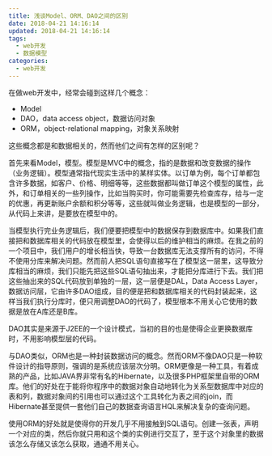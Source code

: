 ```yaml
---
title: 浅谈Model、ORM、DAO之间的区别
date: 2018-04-21 14:16:14
updated: 2018-04-21 14:16:14
tags:
  - web开发
  - 数据模型
categories: 
  - web开发
---
```


在做web开发中，经常会碰到这样几个概念：
- Model
- DAO，data access object，数据访问对象
- ORM，object-relational mapping，对象关系映射

这些概念都是和数据相关的，然而他们之间有怎样的区别呢？

<!-- more -->
首先来看Model，模型。模型是MVC中的概念，指的是数据和改变数据的操作（业务逻辑）。模型通常指代现实生活中的某样实体。以订单为例，每个订单都包含许多数据，如客户、价格、明细等等，这些数据都叫做订单这个模型的属性，此外，和订单相关的一些列操作，比如当购买时，你可能需要先检查库存，给与一定的优惠，再更新账户余额和积分等等，这些就叫做业务逻辑，也是模型的一部分，从代码上来讲，是要放在模型中的。

当模型执行完业务逻辑后，我们便要把模型中的数据保存到数据库中。如果我们直接把和数据库相关的代码放在模型里，会使得以后的维护相当的麻烦。在我之前的一个项目中，我们用户的增长相当快，导致一台数据库无法支撑所有的访问，不得不使用分库来解决问题。然而前人把SQL语句直接写在了模型这一层里，这导致分库相当的麻烦，我们只能先把这些SQL语句抽出来，才能把分库进行下去。我们把这些抽出来的SQL代码放到单独的一层，这一层便是DAL，Data Access Layer，数据访问层，它由许多DAO组成，目的便是把和数据库相关的代码封装起来，这样当我们执行分库时，便只用调整DAO的代码了，模型根本不用关心它使用的数据是放在A库还是B库。

DAO其实是来源于J2EE的一个设计模式，当初的目的也是使得企业更换数据库时，不用影响模型层的代码。

与DAO类似，ORM也是一种封装数据访问的概念。然而ORM不像DAO只是一种软件设计的指导原则，强调的是系统应该层次分明。ORM更像是一种工具，有着成熟的产品，比如JAVA界非常有名的Hibernate，以及很多PHP框架里自带的ORM库。他们的好处在于能将你程序中的数据对象自动地转化为关系型数据库中对应的表和列，数据对象间的引用也可以通过这个工具转化为表之间的join，而Hibernate甚至提供一套他们自己的数据查询语言HQL来解决复杂的查询问题。

使用ORM的好处就是使得你的开发几乎不用接触到SQL语句。创建一张表，声明一个对应的类，然后你就只用和这个类的实例进行交互了，至于这个对象里的数据该怎么存储又该怎么获取，通通不用关心。
